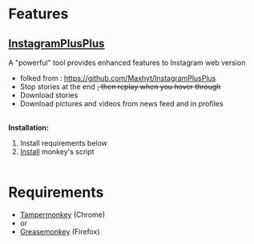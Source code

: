 # Features

## [InstagramPlusPlus](https://tknr.github.io/greasemonkey_scripts/InstagramPlusPlus.user.js)

A "powerful" tool provides enhanced features to Instagram web version

- folked from : https://github.com/Maxhyt/InstagramPlusPlus
- Stop stories at the end ~~, then replay when you hover through~~<br/>
- Download stories<br/>
- Download pictures and videos from news feed and in profiles<br/><br/>

**Installation:**<br/>
1. Install requirements below<br/>
2. [Install](https://tknr.github.io/InstagramPlusPlus/InstagramPlusPlus.user.js) monkey's script<br/><br/>

# Requirements
- [Tampermonkey](https://chrome.google.com/webstore/detail/tampermonkey/dhdgffkkebhmkfjojejmpbldmpobfkfo) (Chrome)
- or
- [Greasemonkey](https://addons.mozilla.org/en-US/firefox/addon/greasemonkey/) (Firefox)

